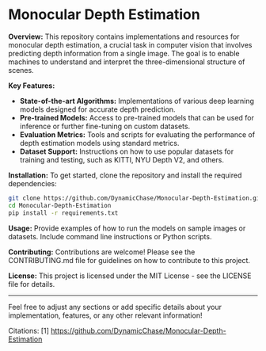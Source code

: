 

# Monocular Depth Estimation

**Overview:**
This repository contains implementations and resources for monocular depth estimation, a crucial task in computer vision that involves predicting depth information from a single image. The goal is to enable machines to understand and interpret the three-dimensional structure of scenes.

**Key Features:**
- **State-of-the-art Algorithms:** Implementations of various deep learning models designed for accurate depth prediction.
- **Pre-trained Models:** Access to pre-trained models that can be used for inference or further fine-tuning on custom datasets.
- **Evaluation Metrics:** Tools and scripts for evaluating the performance of depth estimation models using standard metrics.
- **Dataset Support:** Instructions on how to use popular datasets for training and testing, such as KITTI, NYU Depth V2, and others.

**Installation:**
To get started, clone the repository and install the required dependencies:
```bash
git clone https://github.com/DynamicChase/Monocular-Depth-Estimation.git
cd Monocular-Depth-Estimation
pip install -r requirements.txt
```

**Usage:**
Provide examples of how to run the models on sample images or datasets. Include command line instructions or Python scripts.

**Contributing:**
Contributions are welcome! Please see the CONTRIBUTING.md file for guidelines on how to contribute to this project.

**License:**
This project is licensed under the MIT License - see the LICENSE file for details.

---

Feel free to adjust any sections or add specific details about your implementation, features, or any other relevant information!

Citations:
[1] https://github.com/DynamicChase/Monocular-Depth-Estimation
